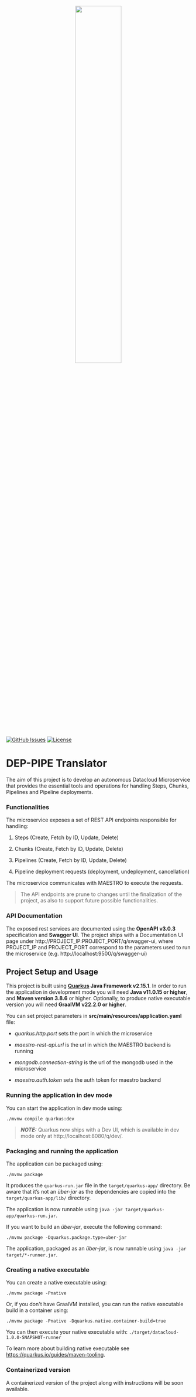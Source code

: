 <p align="center"><img width=50% src="https://raw.githubusercontent.com/DataCloud-project/DEP-PIPE-translator/main/deprecated/img/DEPPIPE_Logo_TransparentBackground_White.png"></p>&nbsp;

[![GitHub Issues](https://img.shields.io/github/issues/DataCloud-project/DEP-PIPE-translator.svg)](https://github.com/DataCloud-project/DEP-PIPE-translator/issues)
[![License](https://img.shields.io/badge/license-Apache2.0-blue.svg)](https://opensource.org/licenses/Apache-2.0)

# **DEP-PIPE Translator**

The aim of this project is to develop an autonomous Datacloud Microservice that provides the essential tools and operations for handling Steps, Chunks, Pipelines and Pipeline deployments.

### Functionalities

The microservice exposes a set of REST API endpoints responsible for handling:

 1. Steps (Create, Fetch by ID, Update, Delete)

 2. Chunks (Create, Fetch by ID, Update, Delete)

 3. Pipelines (Create, Fetch by ID, Update, Delete)

 4. Pipeline deployment requests (deployment, undeployment, cancellation)

The microservice communicates with MAESTRO to execute the requests.

 > The API endpoints are prune to changes until the finalization of the project, as also to support future possible functionalities.

[//]: # (Translator of the descriptor provided by ADA-PIPE in order to be deployed through DEP-PIPE)

### API Documentation

The exposed rest services are documented using the **OpenAPI v3.0.3** specification and **Swagger UI**. The project ships with a Documentation UI page under http://PROJECT_IP:PROJECT_PORT/q/swagger-ui, where PROJECT_IP and PROJECT_PORT correspond to the parameters used to run the microservice (e.g. http://localhost:9500/q/swagger-ui)

## **Project Setup and Usage**

This project is built using **[Quarkus](https://quarkus.io/) Java Framework v2.15.1**. In order to run the application in development mode you will need **Java v11.0.15 or higher**, and **Maven version 3.8.6** or higher. Optionally, to produce native executable version you will need **GraalVM v22.2.0 or higher**.

You can set project parameters in **src/main/resources/application.yaml** file:
- *quarkus.http.port* sets the port in which the microservice

- *maestro-rest-api.url* is the url in which the MAESTRO backend is running
- *mongodb.connection-string* is the url of the mongodb used in the microservice
- *maestro.auth.token* sets the auth token for maestro backend

### Running the application in dev mode

You can start the application in dev mode using:
```shell script
./mvnw compile quarkus:dev
```

> **_NOTE:_**  Quarkus now ships with a Dev UI, which is available in dev mode only at http://localhost:8080/q/dev/.

### Packaging and running the application

The application can be packaged using:
```shell script
./mvnw package
```
It produces the `quarkus-run.jar` file in the `target/quarkus-app/` directory.
Be aware that it’s not an _über-jar_ as the dependencies are copied into the `target/quarkus-app/lib/` directory.

The application is now runnable using `java -jar target/quarkus-app/quarkus-run.jar`.

If you want to build an _über-jar_, execute the following command:
```shell script
./mvnw package -Dquarkus.package.type=uber-jar
```

The application, packaged as an _über-jar_, is now runnable using `java -jar target/*-runner.jar`.

### Creating a native executable

You can create a native executable using:
```shell script
./mvnw package -Pnative
```

Or, if you don't have GraalVM installed, you can run the native executable build in a container using:
```shell script
./mvnw package -Pnative -Dquarkus.native.container-build=true
```

You can then execute your native executable with: `./target/datacloud-1.0.0-SNAPSHOT-runner`

To learn more about building native executable see https://quarkus.io/guides/maven-tooling.

### Containerized version

A containerized version of the project along with instructions will be soon available.
